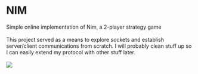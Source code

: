 # NIM
Simple online implementation of Nim, a 2-player strategy game <br>
<br>
This project served as a means to explore sockets and establish server/client communications from scratch. I will probably clean stuff up so I can easily extend my protocol with other stuff later.
<br>
<br>
<image src="https://github.com/kkaarraacc/NIM/blob/master/Capture.PNG">
